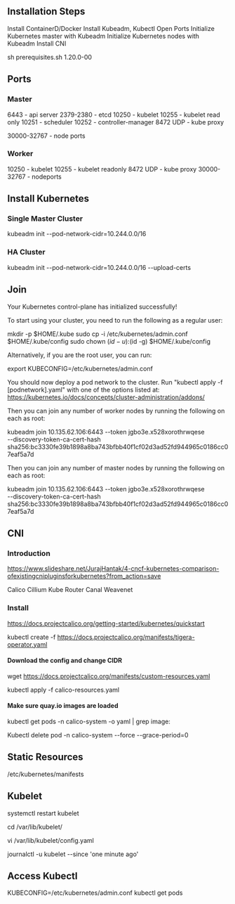 ## Installation Steps

Install ContainerD/Docker
Install Kubeadm, Kubectl
Open Ports
Initialize Kubernetes master with Kubeadm
Initialize Kubernetes nodes with Kubeadm
Install CNI





sh prerequisites.sh 1.20.0-00

## Ports

### Master

6443 - api server
2379-2380 - etcd
10250 - kubelet
10255 - kubelet read only
10251 - scheduler 
10252 - controller-manager
8472 UDP  - kube proxy

30000-32767  - node ports


### Worker

10250 - kubelet
10255 - kubelet readonly
8472 UDP -  kube proxy
30000-32767 - nodeports


## Install Kubernetes

### Single Master Cluster
kubeadm init --pod-network-cidr=10.244.0.0/16

### HA Cluster
kubeadm init --pod-network-cidr=10.244.0.0/16 --upload-certs

## Join

Your Kubernetes control-plane has initialized successfully!

To start using your cluster, you need to run the following as a regular user:

  mkdir -p $HOME/.kube
  sudo cp -i /etc/kubernetes/admin.conf $HOME/.kube/config
  sudo chown $(id -u):$(id -g) $HOME/.kube/config

Alternatively, if you are the root user, you can run:

  export KUBECONFIG=/etc/kubernetes/admin.conf

You should now deploy a pod network to the cluster.
Run "kubectl apply -f [podnetwork].yaml" with one of the options listed at:
  https://kubernetes.io/docs/concepts/cluster-administration/addons/

Then you can join any number of worker nodes by running the following on each as root:

kubeadm join 10.135.62.106:6443 --token jgbo3e.x528xorothrwqese \
    --discovery-token-ca-cert-hash sha256:bc3330fe39b1898a8ba743bfbb40f1cf02d3ad52fd944965c0186cc07eaf5a7d 

Then you can join any number of master nodes by running the following on each as root:

kubeadm join 10.135.62.106:6443 --token jgbo3e.x528xorothrwqese \
    --discovery-token-ca-cert-hash sha256:bc3330fe39b1898a8ba743bfbb40f1cf02d3ad52fd944965c0186cc07eaf5a7d 


## CNI

### Introduction

https://www.slideshare.net/JurajHantak/4-cncf-kubernetes-comparison-ofexistingcnipluginsforkubernetes?from_action=save

Calico
Cillium
Kube Router
Canal
Weavenet

### Install 
https://docs.projectcalico.org/getting-started/kubernetes/quickstart

kubectl create -f https://docs.projectcalico.org/manifests/tigera-operator.yaml
#### Download the config and change CIDR 

wget https://docs.projectcalico.org/manifests/custom-resources.yaml

kubectl apply -f calico-resources.yaml



#### Make sure quay.io images are loaded

kubectl get pods -n calico-system -o yaml | grep image:

Kubectl delete pod <name> -n calico-system --force --grace-period=0

## Static Resources

/etc/kubernetes/manifests


## Kubelet

systemctl restart kubelet

cd /var/lib/kubelet/

vi /var/lib/kubelet/config.yaml

journalctl -u kubelet --since 'one minute ago'

## Access Kubectl

KUBECONFIG=/etc/kubernetes/admin.conf kubectl get pods